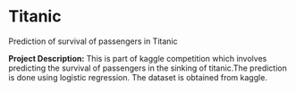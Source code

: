 # Titanic
Prediction of survival of passengers in Titanic  


**Project Description:**
This is part of kaggle competition which involves predicting the survival of passengers in the sinking of titanic.The prediction is done using logistic regression. The dataset is obtained from kaggle. 
